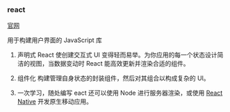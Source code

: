 ### react

[官网](https://react.docschina.org/)

用于构建用户界面的 JavaScript 库

1. 声明式
   React 使创建交互式 UI 变得轻而易举。为你应用的每一个状态设计简洁的视图，当数据变动时 React 能高效更新并渲染合适的组件。

2. 组件化
   构建管理自身状态的封装组件，然后对其组合以构成复杂的 UI。

3. 一次学习，随处编写
   eact 还可以使用 Node 进行服务器渲染，或使用 [React Native](https://reactnative.dev/) 开发原生移动应用。
